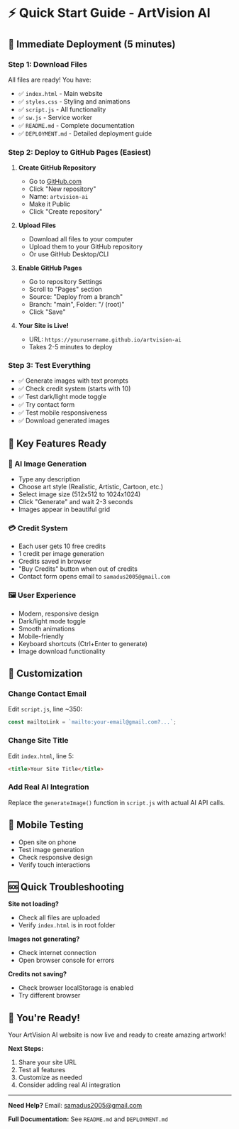 # ⚡ Quick Start Guide - ArtVision AI

## 🚀 Immediate Deployment (5 minutes)

### Step 1: Download Files
All files are ready! You have:
- ✅ `index.html` - Main website
- ✅ `styles.css` - Styling and animations
- ✅ `script.js` - All functionality
- ✅ `sw.js` - Service worker
- ✅ `README.md` - Complete documentation
- ✅ `DEPLOYMENT.md` - Detailed deployment guide

### Step 2: Deploy to GitHub Pages (Easiest)

1. **Create GitHub Repository**
   - Go to [GitHub.com](https://github.com)
   - Click "New repository"
   - Name: `artvision-ai`
   - Make it Public
   - Click "Create repository"

2. **Upload Files**
   - Download all files to your computer
   - Upload them to your GitHub repository
   - Or use GitHub Desktop/CLI

3. **Enable GitHub Pages**
   - Go to repository Settings
   - Scroll to "Pages" section
   - Source: "Deploy from a branch"
   - Branch: "main", Folder: "/ (root)"
   - Click "Save"

4. **Your Site is Live!**
   - URL: `https://yourusername.github.io/artvision-ai`
   - Takes 2-5 minutes to deploy

### Step 3: Test Everything
- ✅ Generate images with text prompts
- ✅ Check credit system (starts with 10)
- ✅ Test dark/light mode toggle
- ✅ Try contact form
- ✅ Test mobile responsiveness
- ✅ Download generated images

## 🎯 Key Features Ready

### 🧠 AI Image Generation
- Type any description
- Choose art style (Realistic, Artistic, Cartoon, etc.)
- Select image size (512x512 to 1024x1024)
- Click "Generate" and wait 2-3 seconds
- Images appear in beautiful grid

### 💳 Credit System
- Each user gets 10 free credits
- 1 credit per image generation
- Credits saved in browser
- "Buy Credits" button when out of credits
- Contact form opens email to `samadus2005@gmail.com`

### 🖼️ User Experience
- Modern, responsive design
- Dark/light mode toggle
- Smooth animations
- Mobile-friendly
- Keyboard shortcuts (Ctrl+Enter to generate)
- Image download functionality

## 🔧 Customization

### Change Contact Email
Edit `script.js`, line ~350:
```javascript
const mailtoLink = `mailto:your-email@gmail.com?...`;
```

### Change Site Title
Edit `index.html`, line 5:
```html
<title>Your Site Title</title>
```

### Add Real AI Integration
Replace the `generateImage()` function in `script.js` with actual AI API calls.

## 📱 Mobile Testing
- Open site on phone
- Test image generation
- Check responsive design
- Verify touch interactions

## 🆘 Quick Troubleshooting

**Site not loading?**
- Check all files are uploaded
- Verify `index.html` is in root folder

**Images not generating?**
- Check internet connection
- Open browser console for errors

**Credits not saving?**
- Check browser localStorage is enabled
- Try different browser

## 🎉 You're Ready!

Your ArtVision AI website is now live and ready to create amazing artwork! 

**Next Steps:**
1. Share your site URL
2. Test all features
3. Customize as needed
4. Consider adding real AI integration

---

**Need Help?** Email: samadus2005@gmail.com

**Full Documentation:** See `README.md` and `DEPLOYMENT.md` 